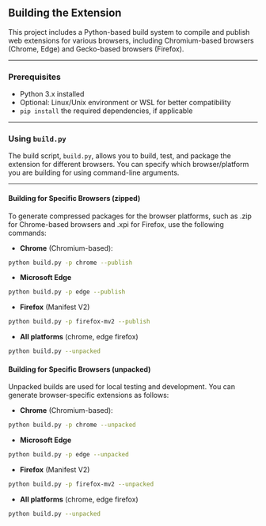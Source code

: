 ## **Building the Extension**
This project includes a Python-based build system to compile and publish web extensions for various browsers, including Chromium-based browsers (Chrome, Edge) and Gecko-based browsers (Firefox).

---

### **Prerequisites**
- Python 3.x installed
- Optional: Linux/Unix environment or WSL for better compatibility
- `pip install` the required dependencies, if applicable

---

### **Using `build.py`**

The build script, `build.py`, allows you to build, test, and package the extension for different browsers. You can specify which browser/platform you are building for using command-line arguments.

---

#### **Building for Specific Browsers (zipped)**
To generate compressed packages for the browser platforms, such as .zip for Chrome-based browsers and .xpi for Firefox, use the following commands:

- **Chrome** (Chromium-based): 
```bash
python build.py -p chrome --publish
```
- **Microsoft Edge**
```bash
python build.py -p edge --publish
```
- **Firefox** (Manifest V2)
```bash
python build.py -p firefox-mv2 --publish
```
- **All platforms** (chrome, edge firefox)
```bash
python build.py --unpacked
```

#### **Building for Specific Browsers (unpacked)**

Unpacked builds are used for local testing and development. You can generate browser-specific extensions as follows:

- **Chrome** (Chromium-based): 
```bash
python build.py -p chrome --unpacked
```
- **Microsoft Edge**
```bash
python build.py -p edge --unpacked
```
- **Firefox** (Manifest V2)
```bash
python build.py -p firefox-mv2 --unpacked
```
- **All platforms** (chrome, edge firefox)
```bash
python build.py --unpacked
```

